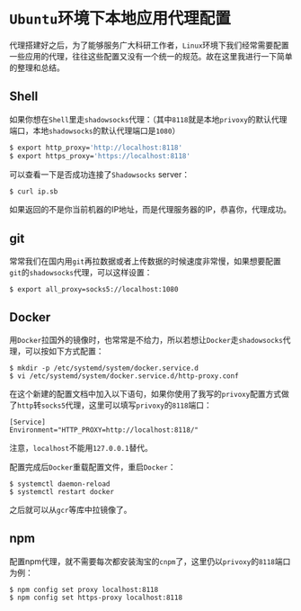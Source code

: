 # `Ubuntu`环境下本地应用代理配置

代理搭建好之后，为了能够服务广大科研工作者，`Linux`环境下我们经常需要配置一些应用的代理，往往这些配置又没有一个统一的规范。故在这里我进行一下简单的整理和总结。

## Shell

如果你想在`Shell`里走`shadowsocks`代理：（其中`8118`就是本地`privoxy`的默认代理端口，本地`shadowsocks`的默认代理端口是`1080`）

```bash
$ export http_proxy='http://localhost:8118'
$ export https_proxy='https://localhost:8118'
```

可以查看一下是否成功连接了`Shadowsocks` server：

```bash
$ curl ip.sb
```

如果返回的不是你当前机器的IP地址，而是代理服务器的IP，恭喜你，代理成功。

## git

常常我们在国内用`git`再拉数据或者上传数据的时候速度非常慢，如果想要配置`git`的`shadowsocks`代理，可以这样设置：

```shell
$ export all_proxy=socks5://localhost:1080
```

## Docker

用`Docker`拉国外的镜像时，也常常是不给力，所以若想让`Docker`走`shadowsocks`代理，可以按如下方式配置：

```shell
$ mkdir -p /etc/systemd/system/docker.service.d
$ vi /etc/systemd/system/docker.service.d/http-proxy.conf
```

在这个新建的配置文档中加入以下语句，如果你使用了我写的`privoxy`配置方式做了`http`转`socks5`代理，这里可以填写`privoxy`的`8118`端口：

```shell
[Service]
Environment="HTTP_PROXY=http://localhost:8118/"
```

注意，`localhost`不能用`127.0.0.1`替代。

配置完成后`Docker`重载配置文件，重启`Docker`：

```shell
$ systemctl daemon-reload
$ systemctl restart docker
```

之后就可以从`gcr`等库中拉镜像了。

## npm

配置npm代理，就不需要每次都安装淘宝的`cnpm`了，这里仍以`privoxy`的`8118`端口为例：

```shell
$ npm config set proxy localhost:8118
$ npm config set https-proxy localhost:8118
```
